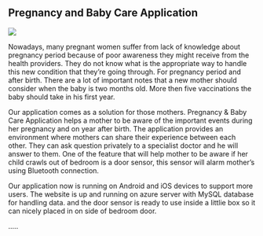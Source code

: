 

<h2> Pregnancy and Baby Care Application </h2>

<img src="http://i.imgur.com/zpKwQxs.png?1" align="middle">

Nowadays, many pregnant women suffer from lack of knowledge about pregnancy period because of poor awareness they might receive from the health providers. They do not know what is the appropriate way to handle this new condition that they’re going through. For pregnancy period and after birth. There are a lot of important notes that a new mother should consider when the baby is two months old. More then five vaccinations the baby should take in his first year.

Our application comes as a solution for those mothers. Pregnancy & Baby Care Application helps a mother to be aware of the important events during her pregnancy and on year after birth. The application provides an environment where mothers can share their experience between each other. They can ask question privately to a specialist doctor and he will answer to them. One of the feature that will help mother to be aware if her child crawls out of bedroom is a door sensor, this sensor will alarm mother’s using Bluetooth connection.

Our application now is running on Android and iOS devices to support more users. The website is up and running on azure server with MySQL database for handling data. and the door sensor is ready to use inside a littlie box so it can nicely placed in on side of bedroom door.

..... 
